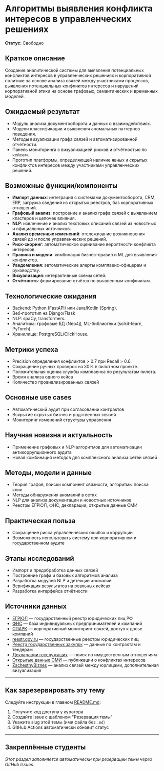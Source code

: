 # Алгоритмы выявления конфликта интересов в управленческих решениях

**Статус:** Свободно

## Краткое описание

Создание аналитической системы для выявления потенциальных конфликтов интересов в управленческих решениях и корпоративной политике на основе анализа связей между участниками процессов, выявления потенциальных конфликтов интересов и нарушений корпоративной этики на основе графовых, семантических и временных моделей.

## Ожидаемый результат

- Модуль анализа документооборота и данных о взаимодействиях.
- Модели классификации и выявления аномальных паттернов поведения.
- Методы визуализации графа связей и автоматизированной отчётности.
- Панель мониторинга с визуализацией рисков и отчётностью по кейсам.
- Прототип платформы, определяющей наличие явных и скрытых конфликтов интересов между участниками управленческих решений.

## Возможные функции/компоненты

- **Импорт данных**: интеграция с системами документооборота, CRM, ERP, загрузка сведений из открытых реестров, баз корпоративных отношений.
- **Графовый анализ**: построение и анализ графа связей с выявлением кластеров и цепочек влияния.
- **NLP**: извлечение и анализ текстовых описаний связей из новостных и официальных источников.
- **Анализ временных изменений**: отслеживание возникновения связей до и после управленческих решений.
- **Риск-скоринг**: автоматическое оценивание вероятности конфликта интересов.
- **Правила и модели**: комбинация бизнес-правил и ML для выявления конфликтов.
- **Уведомления**: автоматические алерты комплаенс-офицерам и руководству.
- **Визуализация**: интерактивные схемы сетей.
- **Отчётность**: формирование отчётов по выявленным конфликтам.

## Технологические ожидания

- Backend: Python (FastAPI) или Java/Kotlin (Spring).
- Веб-прототип на Django/Flask
- NLP: spaCy, transformers.
- Аналитика: графовые БД (Neo4j), ML-библиотеки (scikit-learn, PyTorch).
- Хранилище: PostgreSQL/ClickHouse.

## Метрики успеха

- Precision определения конфликтов > 0.7 при Recall > 0.6.
- Сокращение ручных проверок на 30% в пилотном проекте.
- Положительная оценка службы комплаенса по результатам пилота.
- Время анализа одного кейса
- Количество проанализированных связей

## Основные use cases

- Автоматический аудит при согласовании контрактов
- Вскрытие скрытых бизнес и родственных связей
- Мониторинг изменений структуры управления

## Научная новизна и актуальность

- Применение графовых и NLP-алгоритмов для автоматизации антикоррупционного аудита
- Новая комбинация методов для комплексного анализа сетей связей

## Методы, модели и данные

- Теория графов, поиски компонент связности, алгоритмы поиска клик
- Методы обнаружения аномалий в сетях
- NLP для анализа документации и новостных источников
- Реестры ЕГРЮЛ, ФНС, декларации, открытые данные СМИ

## Практическая польза

- Сокращение риска управленческих ошибок и коррупции
- Возможность использовать систему при корпоративном и государственном аудите

## Этапы исследований

- Импорт и предобработка данных связей
- Построение графа и базовых алгоритмов анализа
- Разработка модулей NLP и детекции аномалий
- Верификация результатов на реальных кейсах
- Разработка интерфейса отчётности

## Источники данных

- [ЕГРЮЛ](https://egrul.nalog.ru/) — государственный реестр юридических лиц РФ
- [ФНС](https://www.nalog.ru/rn77/program/egrip/) — база индивидуальных предпринимателей и компаний
- [СПАРК](https://spark-interfax.ru/) — корпоративный мониторинг связей, доступ к досье компаний
- [reestr.gov.ru](https://reestr.gov.ru/) — государственные реестры юридических лиц
- [Реестр государственных закупок](https://zakupki.gov.ru/) — данные по контрактам и тендерам
- [Декларации госслужащих](https://declarator.org/) — поиск по имущественным отношениям
- [Открытые данные СМИ](https://www.rbc.ru/tags/?tag=%D0%BA%D0%BE%D0%BD%D1%84%D0%BB%D0%B8%D0%BA%D1%82%20%D0%B8%D0%BD%D1%82%D0%B5%D1%80%D0%B5%D1%81%D0%BE%D0%B2) — публикации о конфликтах интересов
- [ZachestnyBiznes](https://zachestnyibiznes.ru/) — анализ связей между юрлицами, дополнительная визуализация

---

## Как зарезервировать эту тему

Следуйте инструкции в главном [README.md](../../README.md#-как-зарезервировать-тему):
1. Получите код доступа у куратора
2. Создайте Issue с шаблоном "Резервация темы"
3. Укажите slug этой темы (имя файла без `.md`)
4. GitHub Actions автоматически обновит статус

---

## Закреплённые студенты

_Этот раздел заполняется автоматически при резервации темы через GitHub Issues._

